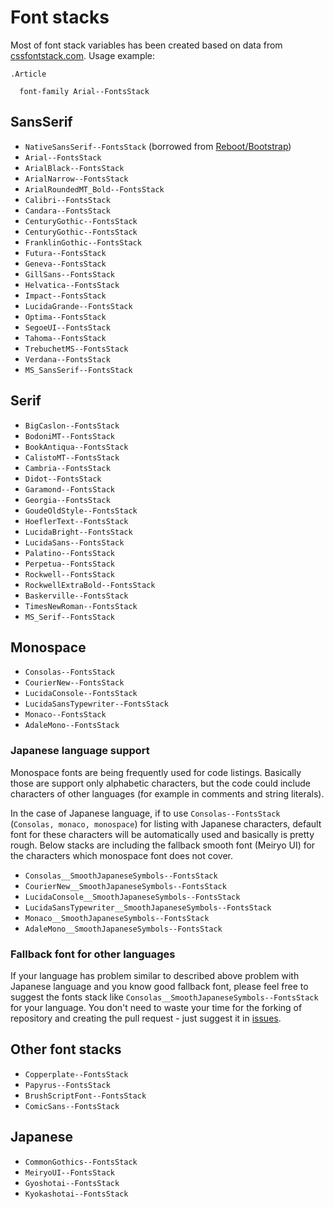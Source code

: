 # Font stacks

Most of font stack variables has been created based on data from [cssfontstack.com](https://www.cssfontstack.com/).
Usage example:

```stylus
.Article

  font-family Arial--FontsStack 
```


## SansSerif

* `NativeSansSerif--FontsStack` (borrowed from [Reboot/Bootstrap](https://getbootstrap.com/docs/5.0/content/reboot/#native-font-stack))
* `Arial--FontsStack`
* `ArialBlack--FontsStack`
* `ArialNarrow--FontsStack`
* `ArialRoundedMT_Bold--FontsStack`
* `Calibri--FontsStack`
* `Candara--FontsStack`
* `CenturyGothic--FontsStack`
* `CenturyGothic--FontsStack`
* `FranklinGothic--FontsStack`
* `Futura--FontsStack`
* `Geneva--FontsStack`
* `GillSans--FontsStack`
* `Helvatica--FontsStack`
* `Impact--FontsStack`
* `LucidaGrande--FontsStack`
* `Optima--FontsStack`
* `SegoeUI--FontsStack`
* `Tahoma--FontsStack`
* `TrebuchetMS--FontsStack`
* `Verdana--FontsStack`
* `MS_SansSerif--FontsStack`


## Serif

* `BigCaslon--FontsStack`
* `BodoniMT--FontsStack`
* `BookAntiqua--FontsStack`
* `CalistoMT--FontsStack`
* `Cambria--FontsStack`
* `Didot--FontsStack`
* `Garamond--FontsStack`
* `Georgia--FontsStack`
* `GoudeOldStyle--FontsStack`
* `HoeflerText--FontsStack`
* `LucidaBright--FontsStack`
* `LucidaSans--FontsStack`
* `Palatino--FontsStack`
* `Perpetua--FontsStack`
* `Rockwell--FontsStack`
* `RockwellExtraBold--FontsStack`
* `Baskerville--FontsStack`
* `TimesNewRoman--FontsStack`
* `MS_Serif--FontsStack`


## Monospace

* `Consolas--FontsStack`
* `CourierNew--FontsStack`
* `LucidaConsole--FontsStack`
* `LucidaSansTypewriter--FontsStack`
* `Monaco--FontsStack`
* `AdaleMono--FontsStack`


### Japanese language support

Monospace fonts are being frequently used for code listings.
Basically those are support only alphabetic characters, but the code could include characters of other languages
(for example in comments and string literals).

In the case of Japanese language, if to use `Consolas--FontsStack` (`Consolas, monaco, monospace`) for listing
with Japanese characters, default font for these characters will be automatically used and basically is pretty rough.
Below stacks are including the fallback smooth font (Meiryo UI) for the characters which monospace font does not cover.

* `Consolas__SmoothJapaneseSymbols--FontsStack`
* `CourierNew__SmoothJapaneseSymbols--FontsStack`
* `LucidaConsole__SmoothJapaneseSymbols--FontsStack`
* `LucidaSansTypewriter__SmoothJapaneseSymbols--FontsStack`
* `Monaco__SmoothJapaneseSymbols--FontsStack`
* `AdaleMono__SmoothJapaneseSymbols--FontsStack`


### Fallback font for other languages

If your language has problem similar to described above problem with Japanese language and you know good fallback font,
please feel free to suggest the fonts stack like `Consolas__SmoothJapaneseSymbols--FontsStack` for your language.
You don't need to waste your time for the forking of repository and creating the pull request - just suggest it in
[issues](https://github.com/TokugawaTakeshi/yamato_daiwa-frontend/issues).


## Other font stacks

* `Copperplate--FontsStack`
* `Papyrus--FontsStack`
* `BrushScriptFont--FontsStack`
* `ComicSans--FontsStack`


## Japanese

* `CommonGothics--FontsStack`
* `MeiryoUI--FontsStack`
* `Gyoshotai--FontsStack`
* `Kyokashotai--FontsStack`
